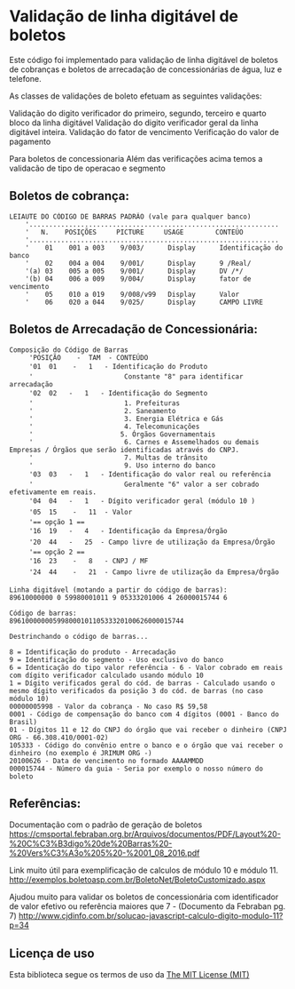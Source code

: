 # Validação de linha digitável de boletos

Este código foi implementado para validação de linha digitável de boletos de cobranças e boletos de arrecadação de concessionárias de água, luz e telefone.

As classes de validações de boleto efetuam as seguintes validações:

Validação do digito verificador do primeiro, segundo, terceiro e quarto bloco da linha digitável
Validação do digito verificador geral da linha digitável inteira.
Validação do fator de vencimento
Verificação do valor de pagamento

Para boletos de concessionaria
Além das verificações acima temos a validacão de tipo de operacao e segmento 


## Boletos de cobrança:

    LEIAUTE DO CÓDIGO DE BARRAS PADRÃO (vale para qualquer banco)
        '...............................................................    
        '   N.    POSIÇÕES     PICTURE     USAGE        CONTEÚO                
        '...............................................................    
        '    01    001 a 003    9/003/      Display      Identificação do banco
        '    02    004 a 004    9/001/      Display      9 /Real/
        '(a) 03    005 a 005    9/001/      Display      DV /*/
        '(b) 04    006 a 009    9/004/      Display      fator de vencimento
        '    05    010 a 019    9/008/v99   Display      Valor
        '    06    020 a 044    9/025/      Display      CAMPO LIVRE
        
## Boletos de Arrecadação de Concessionária:


    Composição do Código de Barras
         'POSIÇÃO    -  TAM  - CONTEÚDO
         '01  01    -   1   - Identificação do Produto
         '                       Constante "8" para identificar arrecadação
         '02  02	-   1   - Identificação do Segmento 
         '                       1. Prefeituras
         '                       2. Saneamento
         '                       3. Energia Elétrica e Gás
         '                       4. Telecomunicações
         ' 	                    5. Órgãos Governamentais
         '                       6. Carnes e Assemelhados ou demais Empresas / Órgãos que serão identificadas através do CNPJ.
         '                       7. Multas de trânsito
         '                       9. Uso interno do banco
         '03  03	-   1   - Identificação do valor real ou referência
         '                       Geralmente "6" valor a ser cobrado efetivamente em reais.
         '04  04	-   1   - Dígito verificador geral (módulo 10 )
         '05  15    -   11  - Valor
         '== opção 1 ==
         '16  19	-   4   - Identificação da Empresa/Órgão
         '20  44	-   25  - Campo livre de utilização da Empresa/Órgão
         '== opção 2 ==
         '16  23    -   8   - CNPJ / MF
         '24  44    -   21  - Campo livre de utilização da Empresa/Órgão
    
    Linha digitável (motando a partir do código de barras): 
    89610000000 0 59980001011 9 05333201006 4 26000015744 6

    Código de barras:
    89610000000599800010110533320100626000015744 

    Destrinchando o código de barras...
    
    8 = Identificação do produto - Arrecadação
    9 = Identificação do segmento - Uso exclusivo do banco
    6 = Identicação do tipo valor referência - 6 - Valor cobrado em reais com dígito verificador calculado usando módulo 10
    1 = Dígito verificados geral do cód. de barras - Calculado usando o mesmo dígito verificados da posição 3 do cód. de barras (no caso módulo 10)
    00000005998 - Valor da cobrança - No caso R$ 59,58
    0001 - Código de compensação do banco com 4 dígitos (0001 - Banco do Brasil)
    01 - Dígitos 11 e 12 do CNPJ do órgão que vai receber o dinheiro (CNPJ ORG - 66.308.410/0001-02)
    105333 - Código do convênio entre o banco e o órgão que vai receber o dinheiro (no exemplo é JRIMUM ORG -)
    20100626 - Data de vencimento no formado AAAAMMDD
    000015744 - Número da guia - Seria por exemplo o nosso número do boleto


## Referências:

Documentação com o padrão de geração de boletos
https://cmsportal.febraban.org.br/Arquivos/documentos/PDF/Layout%20-%20C%C3%B3digo%20de%20Barras%20-%20Vers%C3%A3o%205%20-%2001_08_2016.pdf


Link muito útil para exemplificação de calculos de módulo 10 e módulo 11.
http://exemplos.boletoasp.com.br/BoletoNet/BoletoCustomizado.aspx


Ajudou muito para validar os boletos de concessionária com identificador de valor efetivo ou referência maiores que 7 - (Documento da Febraban pg. 7)
http://www.cjdinfo.com.br/solucao-javascript-calculo-digito-modulo-11?p=34


## Licença de uso
Esta biblioteca segue os termos de uso da [The MIT License (MIT)](https://opensource.org/licenses/mit-license.php)
